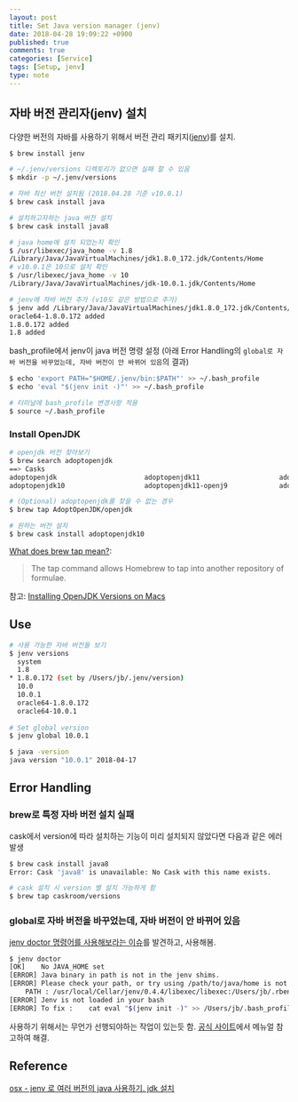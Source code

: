 ```yaml
---
layout: post
title: Set Java version manager (jenv)
date: 2018-04-28 19:09:22 +0900
published: true
comments: true
categories: [Service]
tags: [Setup, jenv]
type: note
---
```


## 자바 버전 관리자(jenv) 설치
다양한 버전의 자바를 사용하기 위해서 버전 관리 패키지([jenv](https://www.jenv.be/))를 설치.
```sh
$ brew install jenv

# ~/.jenv/versions 디렉토리가 없으면 실패 할 수 있음
$ mkdir -p ~/.jenv/versions

# 자바 최신 버전 설치됨 (2018.04.28 기준 v10.0.1)
$ brew cask install java

# 설치하고자하는 java 버전 설치
$ brew cask install java8

# java home에 설치 되었는지 확인 
$ /usr/libexec/java_home -v 1.8
/Library/Java/JavaVirtualMachines/jdk1.8.0_172.jdk/Contents/Home
# v10.0.1은 10으로 설치 확인
$ /usr/libexec/java_home -v 10
/Library/Java/JavaVirtualMachines/jdk-10.0.1.jdk/Contents/Home

# jenv에 자바 버전 추가 (v10도 같은 방법으로 추가)
$ jenv add /Library/Java/JavaVirtualMachines/jdk1.8.0_172.jdk/Contents/Home
oracle64-1.8.0.172 added
1.8.0.172 added
1.8 added
```

bash_profile에서 jenv이 java 버전 명령 설정
(아래 Error Handling의 `global로 자바 버전을 바꾸었는데, 자바 버전이 안 바뀌어 있음`의 결과)
```sh
$ echo 'export PATH="$HOME/.jenv/bin:$PATH"' >> ~/.bash_profile
$ echo 'eval "$(jenv init -)"' >> ~/.bash_profile

# 터미널에 bash_profile 변경사항 적용
$ source ~/.bash_profile
```

### Install OpenJDK
```sh
# openjdk 버전 찾아보기
$ brew search adoptopenjdk
==> Casks
adoptopenjdk                      adoptopenjdk11                    adoptopenjdk8 ✔
adoptopenjdk10                    adoptopenjdk11-openj9             adoptopenjdk9

# (Optional) adoptopenjdk를 찾을 수 없는 경우
$ brew tap AdoptOpenJDK/openjdk

# 원하는 버전 설치
$ brew cask install adoptopenjdk10
```

[What does brew tap mean?](https://stackoverflow.com/questions/34408147/what-does-brew-tap-mean):
> The tap command allows Homebrew to tap into another repository of formulae.

참고: [Installing OpenJDK Versions on Macs](https://dzone.com/articles/install-openjdk-versions-on-the-mac)


## Use

```sh
# 사용 가능한 자바 버전들 보기
$ jenv versions
  system
  1.8
* 1.8.0.172 (set by /Users/jb/.jenv/version)
  10.0
  10.0.1
  oracle64-1.8.0.172
  oracle64-10.0.1
  
# Set global version
$ jenv global 10.0.1

$ java -version
java version "10.0.1" 2018-04-17
```

## Error Handling
### brew로 특정 자바 버전 설치 실패
cask에서 version에 따라 설치하는 기능이 미리 설치되지 않았다면 다음과 같은 에러 발생
```sh
$ brew cask install java8
Error: Cask 'java8' is unavailable: No Cask with this name exists.

# cask 설치 시 version 별 설치 가능하게 함
$ brew tap caskroom/versions
```

### global로 자바 버전을 바꾸었는데, 자바 버전이 안 바뀌어 있음
[jenv doctor 명령어를 사용해보라는 이슈](https://github.com/gcuisinier/jenv/issues/44#issuecomment-41462270)를 발견하고, 사용해봄.
```sh
$ jenv doctor
[OK]	No JAVA_HOME set
[ERROR]	Java binary in path is not in the jenv shims.
[ERROR]	Please check your path, or try using /path/to/java/home is not a valid path to java installation.
	PATH : /usr/local/Cellar/jenv/0.4.4/libexec/libexec:/Users/jb/.rbenv/shims:/Users/jb/.nvm/versions/node/v10.0.0/bin:/usr/local/bin:/usr/bin:/bin:/usr/sbin:/sbin
[ERROR]	Jenv is not loaded in your bash
[ERROR]	To fix : 	cat eval "$(jenv init -)" >> /Users/jb/.bash_profile
```
사용하기 위해서는 무언가 선행되야하는 작업이 있는듯 함.
[공식 사이트](http://www.jenv.be/)에서 메뉴얼 참고하여 해결.

## Reference
[osx - jenv 로 여러 버전의 java 사용하기. jdk 설치](https://junho85.pe.kr/736) 

